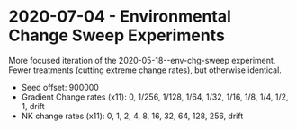 # 2020-07-04 - Environmental Change Sweep Experiments

More focused iteration of the 2020-05-18--env-chg-sweep experiment. Fewer treatments (cutting extreme change rates), but otherwise identical.


- Seed offset: 900000
- Gradient Change rates (x11): 0, 1/256, 1/128, 1/64, 1/32, 1/16, 1/8, 1/4, 1/2, 1, drift
- NK change rates (x11): 0, 1, 2, 4, 8, 16, 32, 64, 128, 256, drift